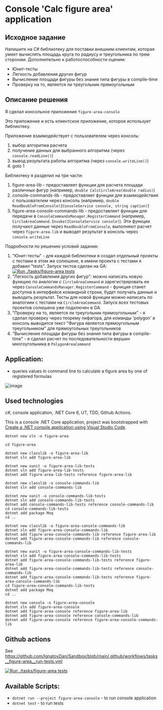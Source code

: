 # Console 'Calc figure area' application

## Исходное задание
Напишите на C# библиотеку для поставки внешним клиентам, которая умеет вычислять площадь круга по радиусу и треугольника по трем сторонам.
Дополнительно к работоспособности оценим:
- Юнит-тесты
- Легкость добавления других фигур
- Вычисление площади фигуры без знания типа фигуры в compile-time
- Проверку на то, является ли треугольник прямоугольным

## Описание решения
Я сделал консольное приложение `figure-area-console`

Это приложение и есть клиентское приложение, которое использует библиотеку.

Приложение взаимодействует с пользователем через консоль: 

1. выбор алгоритма расчета
1. получение данных для выбранного алгоритма (через `console.readLine()`)
1. вывод результата работы алгоритма (через `console.writeLine()`)
1. goto 1

Библиотеку я разделил на три части:

1. figure-area-lib - предоставляет функции для расчета площади различных фигур (например, `double CalcCircleArea(double radius)`)
1. console-commands-lib - предоставляет функции для взаимодействия с пользователем через консоль (например, `double ReadDoubleFromConsole(IConsoleService console, string caption)`)
1. figure-area-console-commands-lib - предоставляет функции для передачи в `ConsoleCommandsManager.RegisterCommand` (например, `CircleAreaCommand.Invoke(IConsoleService console)`). Эти функции получают данные через `ReadDoubleFromConsole`, выполняют расчет через `figure-area-lib` и выводят результат в консоль через `console.writeLine`

Подробности по решению условий задания:
1. "Юнит-тесты" - для каждой библиотеки я создал отдельный проекты с тестами в этом же солюшене, в имени проекта с тестами я добавил "tests". Запуск тестов сделан на GA: [![Run ./tasks/figure-area tests](https://github.com/IgnatovDan/Sandbox/actions/workflows/tasks__figure-area__run-tests.yml/badge.svg)](https://github.com/IgnatovDan/Sandbox/actions/workflows/tasks__figure-area__run-tests.yml)
2. "Легкость добавления других фигур": можно написать новую функцию по аналогии с `CircleAreaCommand` и зарегистрировать ее через `ConsoleCommandsManager.RegisterCommand` - функция станет доступна в интерфейсе командной строки, будет получать данные и выводить результат. Тесты для новой функции можно написать по аналогиии с тестами на `CircleAreaCommand`. Запуск всех тестовых проектов солюшена уже подключен в GA.
3. "Проверку на то, является ли треугольник прямоугольным" - я сделал проверку через теорему пифагора, для команды 'polygon' в консоль выводится текст "Фигура является прямоугольным треугольником" для прямоугольных треугольников
4. "Вычисление площади фигуры без знания типа фигуры в compile-time" - я сделал расчет по последовательности вершин многоугольника в `PolygonAreaCommand`

## Application:
- queries values in command line to calculate a figure area by one of registered formulas

![image](https://user-images.githubusercontent.com/2094015/191914215-99585292-0ebf-44f3-9bf2-1c3a9cdea33c.png)


## Used technologies
c#, console application, .NET Core 6, UT, TDD, Github Actions.

This is a console .NET Core application, project was bootstrapped with [Create a .NET console application using Visual Studio Code](https://docs.microsoft.com/en-us/dotnet/core/tutorials/with-visual-studio-code?pivots=dotnet-6-0).

```
dotnet new sln -o figure-area 

cd figure-area 

dotnet new classlib -o figure-area-lib 
dotnet sln add figure-area-lib

dotnet new xunit -o figure-area-lib-tests 
dotnet sln add figure-area-lib-tests
dotnet add figure-area-lib-tests reference figure-area-lib

dotnet new classlib -o console-commands-lib
dotnet sln add console-commands-lib

dotnet new xunit -o console-commands-lib-tests
dotnet sln add console-commands-lib-tests
dotnet add console-commands-lib-tests reference console-commands-lib
cd console-commands-lib-tests
dotnet add package Moq
cd ..

dotnet new classlib -o figure-area-console-commands-lib
dotnet sln add figure-area-console-commands-lib
dotnet add figure-area-console-commands-lib reference figure-area-lib
dotnet add figure-area-console-commands-lib reference console-commands-lib

dotnet new xunit -o figure-area-console-commands-lib-tests
dotnet sln add figure-area-console-commands-lib-tests
dotnet add figure-area-console-commands-lib-tests reference figure-area-lib
dotnet add figure-area-console-commands-lib-tests reference console-commands-lib
dotnet add figure-area-console-commands-lib-tests reference figure-area-console-commands-lib
cd figure-area-console-commands-lib-tests
dotnet add package Moq
cd ..

dotnet new console -o figure-area-console
dotnet sln add figure-area-console
dotnet add figure-area-console reference figure-area-lib
dotnet add figure-area-console reference console-commands-lib
dotnet add figure-area-console reference figure-area-console-commands-lib
```

## Github actions
See https://github.com/IgnatovDan/Sandbox/blob/main/.github/workflows/tasks__figure-area__run-tests.yml

[![Run ./tasks/figure-area tests](https://github.com/IgnatovDan/Sandbox/actions/workflows/tasks__figure-area__run-tests.yml/badge.svg)](https://github.com/IgnatovDan/Sandbox/actions/workflows/tasks__figure-area__run-tests.yml)

## Available Scripts:

- `dotnet run --project figure-area-console` - to run console application
- `dotnet test` - to run tests
